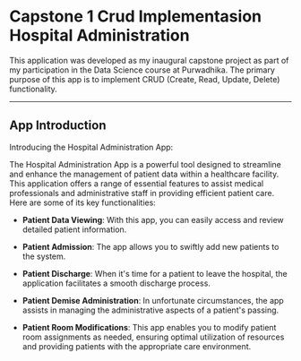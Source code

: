 # **Capstone 1 Crud Implementasion Hospital Administration**

This application was developed as my inaugural capstone project as part of my participation in the Data Science course at Purwadhika. The primary purpose of this app is to implement CRUD (Create, Read, Update, Delete) functionality. 

---

## **App Introduction**

Introducing the Hospital Administration App:

The Hospital Administration App is a powerful tool designed to streamline and enhance the management of patient data within a healthcare facility. This application offers a range of essential features to assist medical professionals and administrative staff in providing efficient patient care. Here are some of its key functionalities:

- **Patient Data Viewing**: With this app, you can easily access and review detailed patient information.

- **Patient Admission**: The app allows you to swiftly add new patients to the system. 

- **Patient Discharge**: When it's time for a patient to leave the hospital, the application facilitates a smooth discharge process. 

- **Patient Demise Administration**: In unfortunate circumstances, the app assists in managing the administrative aspects of a patient's passing. 

- **Patient Room Modifications**: This app enables you to modify patient room assignments as needed, ensuring optimal utilization of resources and providing patients with the appropriate care environment.
